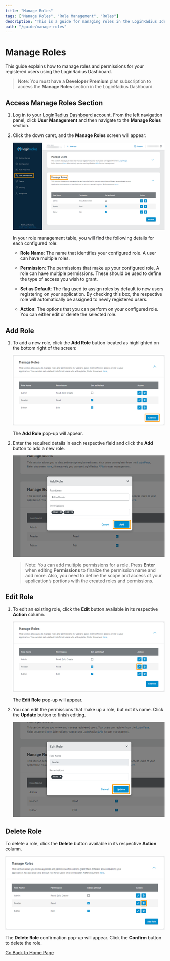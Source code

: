 ```yaml
---
title: "Manage Roles"
tags: ["Manage Roles", "Role Management", "Roles"]
description: "This is a guide for managing roles in the LoginRadius Identity Platform."
path: "/guide/manage-roles"
---
```


# Manage Roles

This guide explains how to manage roles and permissions for your registered users using the LoginRadius Dashboard.

> Note: You must have a **Developer Premium** plan subscription to access the **Manage Roles** section in the LoginRadius Dashboard.


## Access Manage Roles Section

1. Log in to your [LoginRadius Dashboard](https://dashboard.loginradius.com/dashboard) account. From the left navigation panel, click **User Management** and then navigate to the **Manage Roles** section.

2. Click the down caret, and the **Manage Roles** screen will appear:

   ![alt_text](../../assets/blog-common/manage-roles.png "image_tooltip")

   In your role management table, you will find the following details for each configured role:

   * **Role Name**: The name that identifies your configured role. A user can have multiple roles.

   * **Permission**: The permissions that make up your configured role. A role can have multiple permissions. These should be used to define the type of access you wish to grant.

   * **Set as Default**: The flag used to assign roles by default to new users registering on your application. By checking this box, the respective role will automatically be assigned to newly registered users.

   * **Action**: The options that you can perform on your configured role. You can either edit or delete the selected role.

## Add Role

1. To add a new role, click the **Add Role** button located as highlighted on the bottom right of the screen:

   ![alt_text](images/add-role-button.png "image_tooltip")

   The **Add Role** pop-up will appear.

2. Enter the required details in each respective field and click the **Add** button to add a new role.

   ![alt_text](images/add-role-popup.png "image_tooltip")

   > Note: You can add multiple permissions for a role. Press **Enter** when editing **Permissions** to finalize the permission name and add more. Also, you need to define the scope and access of your application’s portions with the created roles and permissions.

## Edit Role

1. To edit an existing role, click the **Edit** button available in its respective **Action** column.

   ![alt_text](images/edit-role-button.png "image_tooltip")

   The **Edit Role** pop-up will appear.

2. You can edit the permissions that make up a role, but not its name. Click the **Update** button to finish editing.

   ![alt_text](images/edit-role-popup.png "image_tooltip")

## Delete Role

To delete a role, click the **Delete** button available in its respective **Action** column.

![alt_text](images/delete-role-button.png "image_tooltip")

The **Delete Role** confirmation pop-up will appear. Click the **Confirm** button to delete the role.




[Go Back to Home Page](/)
